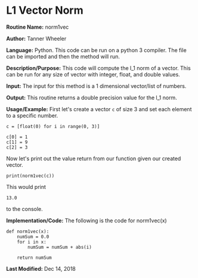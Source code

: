 # L1 Vector Norm

**Routine Name:** norm1vec

**Author:** Tanner Wheeler

**Language:** Python. This code can be run on a python 3 compiler. The file can be imported and then the method will run.

**Description/Purpose:** This code will compute the l_1 norm of a vector.  This can be run for any size of vector with integer, float, and double values.

**Input:** The input for this method is a 1 dimensional vector/list of numbers.

**Output:** This routine returns a double precision value for the l_1 norm.

**Usage/Example:**
First let's create a vector `c` of size 3 and set each element to a specific number.
```
c = [float(0) for i in range(0, 3)]

c[0] = 1
c[1] = 9
c[2] = 3
```
Now let's print out the value return from our function given our created vector.
```
print(norm1vec(c))
```
This would print
```
13.0
```
to the console.

**Implementation/Code:** The following is the code for norm1vec(x)
```
def norm1vec(x):
    numSum = 0.0
    for i in x:
        numSum = numSum + abs(i)
        
    return numSum
```

**Last Modified:** Dec 14, 2018

